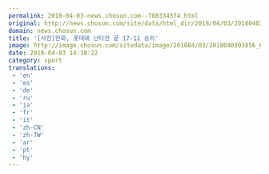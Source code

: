 ```yaml
---
permalink: 2018-04-03-news.chosun.com--788334574.html
original: http://news.chosun.com/site/data/html_dir/2018/04/03/2018040303944.html
domain: news.chosun.com
title: '[사진]한화, 롯데에 난타전 끝 17-11 승리'
image: http://image.chosun.com/sitedata/image/201804/03/2018040303856_0.jpg
date: 2018-04-03 14:18:22
category: sport
translations: 
 - 'en'
 - 'es'
 - 'de'
 - 'ru'
 - 'ja'
 - 'fr'
 - 'it'
 - 'zh-CN'
 - 'zh-TW'
 - 'ar'
 - 'pt'
 - 'hy'
---
```


